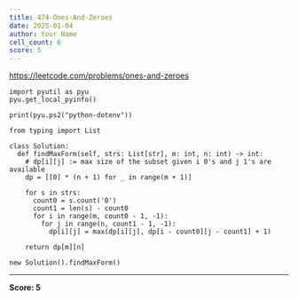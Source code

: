 ```yaml
---
title: 474-Ones-And-Zeroes
date: 2025-01-04
author: Your Name
cell_count: 6
score: 5
---
```


https://leetcode.com/problems/ones-and-zeroes


```
import pyutil as pyu
pyu.get_local_pyinfo()
```


```
print(pyu.ps2("python-dotenv"))
```


```
from typing import List
```


```
class Solution:
  def findMaxForm(self, strs: List[str], m: int, n: int) -> int:
    # dp[i][j] := max size of the subset given i 0's and j 1's are available
    dp = [[0] * (n + 1) for _ in range(m + 1)]

    for s in strs:
      count0 = s.count('0')
      count1 = len(s) - count0
      for i in range(m, count0 - 1, -1):
        for j in range(n, count1 - 1, -1):
          dp[i][j] = max(dp[i][j], dp[i - count0][j - count1] + 1)

    return dp[m][n]
```


```
new Solution().findMaxForm()
```


---
**Score: 5**
